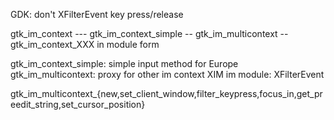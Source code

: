 GDK: don't XFilterEvent key press/release

gtk_im_context --- gtk_im_context_simple
               \-- gtk_im_multicontext -- gtk_im_context_XXX in module form

gtk_im_context_simple: simple input method for Europe
gtk_im_multicontext: proxy for other im context
XIM im module: XFilterEvent

gtk_im_multicontext_{new,set_client_window,filter_keypress,focus_in,get_preedit_string,set_cursor_position}
